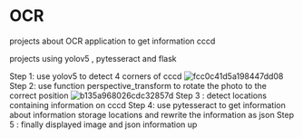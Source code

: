 # OCR
projects about OCR application to get information cccd 

projects using yolov5 , pytesseract and flask

Step 1: use yolov5 to detect 4 corners of cccd
![fcc0c41d5a198447dd08](https://github.com/Duongvinh227/OCR/assets/96807833/e6ca66f0-fe1e-4d5d-8c09-3b4eb154491b)
Step 2: use function perspective_transform to rotate the photo to the correct position
![b135a968026cdc32857d](https://github.com/Duongvinh227/OCR/assets/96807833/209c4b4e-8031-4763-ae4f-afc5d34e133d)
Step 3 : detect locations containing information on cccd
Step 4: use pytesseract to get information about information storage locations and rewrite the information as json
Step 5 : finally displayed image and json information up
